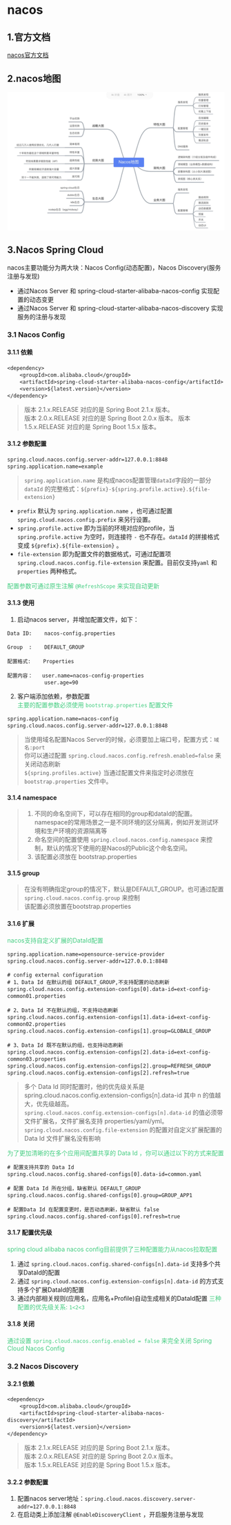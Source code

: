 # nacos

## 1.官方文档
[nacos官方文档](https://nacos.io/zh-cn/)

## 2.nacos地图
![nacos地图](../../image/nacosMap.jpg)

## 3.Nacos Spring Cloud
nacos主要功能分为两大块：Nacos Config(动态配置)，Nacos Discovery(服务注册与发现)
* 通过Nacos Server 和 spring-cloud-starter-alibaba-nacos-config 实现配置的动态变更
* 通过Nacos Server 和 spring-cloud-starter-alibaba-nacos-discovery 实现服务的注册与发现

### 3.1 Nacos Config

#### 3.1.1 依赖
```
<dependency>
    <groupId>com.alibaba.cloud</groupId>
    <artifactId>spring-cloud-starter-alibaba-nacos-config</artifactId>
    <version>${latest.version}</version>
</dependency>
```
> 版本 2.1.x.RELEASE 对应的是 Spring Boot 2.1.x 版本。  
> 版本 2.0.x.RELEASE 对应的是 Spring Boot 2.0.x 版本。 
> 版本 1.5.x.RELEASE 对应的是 Spring Boot 1.5.x 版本。 

#### 3.1.2 参数配置
```
spring.cloud.nacos.config.server-addr=127.0.0.1:8848
spring.application.name=example
```
> `spring.application.name` 是构成nacos配置管理`dataId`字段的一部分  
> `dataId` 的完整格式：`${prefix}-${spring.profile.active}.${file-extension}`

* `prefix` 默认为 `spring.application.name` ，也可通过配置 `spring.cloud.nacos.config.prefix` 来另行设置。
* `spring.profile.active` 即为当前的环境对应的profile，当 `spring.profile.active` 为空时，则连接符 `-` 也不存在。`dataId` 的拼接格式变成 `${prefix}.${file-extension}` 。
* `file-extension` 即为配置文件的数据格式，可通过配置项 `spring.cloud.nacos.config.file-extension` 来配置。目前仅支持`yaml` 和 `properties` 两种格式。

<font color='#43CD80'>配置参数可通过原生注解 `@RefreshScope` 来实现自动更新</font>

#### 3.1.3  使用
1. 启动nacos server，并增加配置文件，如下：
```
Data ID:    nacos-config.properties

Group  :    DEFAULT_GROUP

配置格式:    Properties

配置内容：   user.name=nacos-config-properties
            user.age=90
```
2. 客户端添加依赖，参数配置  
<font color='#43CD80'>主要的配置参数必须使用 `bootstrap.properties` 配置文件</font>
```
spring.application.name=nacos-config
spring.cloud.nacos.config.server-addr=127.0.0.1:8848
```
> 当使用域名配置Nacos Server的时候，必须要加上端口号，配置方式：`域名:port`  
> 你可以通过配置 `spring.cloud.nacos.config.refresh.enabled=false` 来关闭动态刷新  
> `${spring.profiles.active}` 当通过配置文件来指定时必须放在 `bootstrap.properties` 文件中。 

#### 3.1.4 namespace
> 1. 不同的命名空间下，可以存在相同的group和dataId的配置。namespace的常用场景之一是不同环境的区分隔离，例如开发测试环境和生产环境的资源隔离等  
> 2. 命名空间的配置使用 `spring.cloud.nacos.config.namespace` 来控制，默认的情况下使用的是Nacos的Public这个命名空间。  
> 3. 该配置必须放在 bootstrap.properties

#### 3.1.5 group
> 在没有明确指定group的情况下，默认是DEFAULT_GROUP。也可通过配置 `spring.cloud.nacos.config.group` 来控制  
> 该配置必须放置在bootstrap.properties

#### 3.1.6 扩展
<font color='#43CD80'>nacos支持自定义扩展的DataId配置</font>
```properties
spring.application.name=opensource-service-provider
spring.cloud.nacos.config.server-addr=127.0.0.1:8848

# config external configuration
# 1、Data Id 在默认的组 DEFAULT_GROUP,不支持配置的动态刷新
spring.cloud.nacos.config.extension-configs[0].data-id=ext-config-common01.properties

# 2、Data Id 不在默认的组，不支持动态刷新
spring.cloud.nacos.config.extension-configs[1].data-id=ext-config-common02.properties
spring.cloud.nacos.config.extension-configs[1].group=GLOBALE_GROUP

# 3、Data Id 既不在默认的组，也支持动态刷新
spring.cloud.nacos.config.extension-configs[2].data-id=ext-config-common03.properties
spring.cloud.nacos.config.extension-configs[2].group=REFRESH_GROUP
spring.cloud.nacos.config.extension-configs[2].refresh=true
```  

> 多个 Data Id 同时配置时，他的优先级关系是 spring.cloud.nacos.config.extension-configs[n].data-id 其中 n 的值越大，优先级越高。   
> `spring.cloud.nacos.config.extension-configs[n].data-id` 的值必须带文件扩展名，文件扩展名支持 properties/yaml/yml。  
> `spring.cloud.nacos.config.file-extension` 的配置对自定义扩展配置的 Data Id 文件扩展名没有影响  

<font color='#43CD80'>为了更加清晰的在多个应用间配置共享的 Data Id ，你可以通过以下的方式来配置</font>  

```properties
# 配置支持共享的 Data Id
spring.cloud.nacos.config.shared-configs[0].data-id=common.yaml

# 配置 Data Id 所在分组，缺省默认 DEFAULT_GROUP
spring.cloud.nacos.config.shared-configs[0].group=GROUP_APP1

# 配置Data Id 在配置变更时，是否动态刷新，缺省默认 false
spring.cloud.nacos.config.shared-configs[0].refresh=true
```

#### 3.1.7 配置优先级
<font color='#43CD80'>spring cloud alibaba nacos config目前提供了三种配置能力从nacos拉取配置</font>
1. 通过 `spring.cloud.nacos.config.shared-configs[n].data-id` 支持多个共享DataId的配置
2. 通过 `spring.cloud.nacos.config.extension-configs[n].data-id` 的方式支持多个扩展DataId的配置
3. 通过内部相关规则(应用名，应用名+Profile)自动生成相关的DataId配置
<font color='#43CD80'>三种配置的优先级关系: `1<2<3` </font>

#### 3.1.8 关闭
<font color='#43CD80'>通过设置 `spring.cloud.nacos.config.enabled = false` 来完全关闭 Spring Cloud Nacos Config</font>


### 3.2 Nacos Discovery

#### 3.2.1 依赖
```
<dependency>
    <groupId>com.alibaba.cloud</groupId>
    <artifactId>spring-cloud-starter-alibaba-nacos-discovery</artifactId>
    <version>${latest.version}</version>
</dependency>
```
> 版本 2.1.x.RELEASE 对应的是 Spring Boot 2.1.x 版本。  
> 版本 2.0.x.RELEASE 对应的是 Spring Boot 2.0.x 版本。  
> 版本 1.5.x.RELEASE 对应的是 Spring Boot 1.5.x 版本。  

#### 3.2.2 参数配置
1. 配置nacos server地址：`spring.cloud.nacos.discovery.server-addr=127.0.0.1:8848`
2. 在启动类上添加注解 `@EnableDiscoveryClient` ，开启服务注册与发现